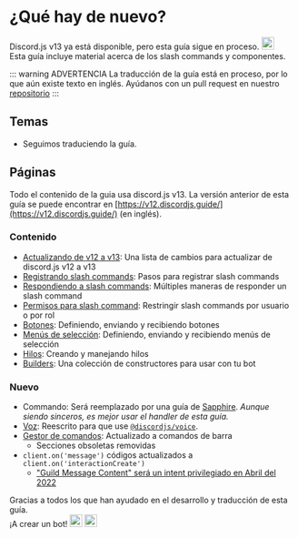<style scoped>
.emoji-container {
	display: inline-block;
}

.emoji-container .emoji-image {
	width: 1.375rem;
	height: 1.375rem;
	vertical-align: bottom;
}
</style>

# ¿Qué hay de nuevo?

<DiscordMessages>
	<DiscordMessage profile="bot">
		<template #interactions>
			<DiscordInteraction
				profile="user"
				author="discord.js"
				:command="true"
			>upgrade</DiscordInteraction>
		</template>
		Discord.js v13 ya está disponible, pero esta guía sigue en proceso.
		<span class="emoji-container">
			<img class="emoji-image" title="weary" src="https://twemoji.maxcdn.com/v/13.1.0/72x72/1f629.png" alt=""/>
		</span>
		<br/>
		Esta guía incluye material acerca de los slash commands y componentes.
	</DiscordMessage>
</DiscordMessages>

::: warning ADVERTENCIA
La traducción de la guía está en proceso, por lo que aún existe texto en inglés. Ayúdanos con un pull request en nuestro [repositorio](https://github.com/Awoocado/guide)
:::

## Temas

- Seguimos traduciendo la guía.

## Páginas

Todo el contenido de la guia usa discord.js v13. La versión anterior de esta guía se puede encontrar en [https://v12.discordjs.guide/](https://v12.discordjs.guide/) (en inglés).

### Contenido

- [Actualizando de v12 a v13](informacion-adicional/cambios-en-v13.md): Una lista de cambios para actualizar de discord.js v12 a v13
- [Registrando slash commands](/interacciones/registrando-comandos-de-barra.md): Pasos para registrar slash commands
- [Respondiendo a slash commands](/interacciones/respondiendo-comandos-de-barra.md): Múltiples maneras de responder un slash command
- [Permisos para slash command](/interacciones/permisos-de-comandos-de-barra.md): Restringir slash commands por usuario o por rol
- [Botones](/interacciones/botones.md): Definiendo, enviando y recibiendo botones
- [Menús de selección](/interacciones/select-menus.md): Definiendo, enviando y recibiendo menús de selección
- [Hilos](/temas-populares/hilos.md): Creando y manejando hilos
- [Builders](/temas-populares/constructores.md): Una colección de constructores para usar con tu bot

### Nuevo

- Commando: Será reemplazado por una guía de [Sapphire](https://github.com/discordjs/guide/pull/711). *Aunque siendo sinceros, es mejor usar el handler de esta guía.*
- [Voz](/voz/): Reescrito para que use [`@discordjs/voice`](https://github.com/discordjs/voice).
- [Gestor de comandos](/gestor-de-comandos/): Actualizado a comandos de barra
	- Secciones obsoletas removidas
- `client.on('message')` códigos actualizados a `client.on('interactionCreate')`
	- ["Guild Message Content" será un intent privilegiado en Abril del 2022](https://support-dev.discord.com/hc/es-es/articles/4404772028055)

<DiscordMessages>
	<DiscordMessage profile="bot">
		Gracias a todos los que han ayudado en el desarrollo y traducción de esta guía.
		<br/>
		¡A crear un bot!
		<span class="emoji-container">
			<img class="emoji-image" title="heart" src="https://twemoji.maxcdn.com/v/13.1.0/72x72/2764.png" alt="" />
		</span>
		<span class="emoji-container">
			<img class="emoji-image" title="jigglel" src="https://cdn.discordapp.com/emojis/737199683906306088.gif" alt="" />
		</span>
	</DiscordMessage>
</DiscordMessages>
